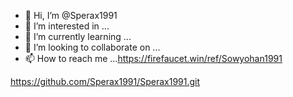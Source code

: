 - 👋 Hi, I’m @Sperax1991
- 👀 I’m interested in ...
- 🌱 I’m currently learning ...
- 💞️ I’m looking to collaborate on ...
- 📫 How to reach me ...https://firefaucet.win/ref/Sowyohan1991

<!---
Sperax1991/Sperax1991 is a ✨ special ✨ repository because its `README.md` (this file) appears on your GitHub profile.
You can click the Preview link to take a look at your changes.
--->
https://github.com/Sperax1991/Sperax1991.git
